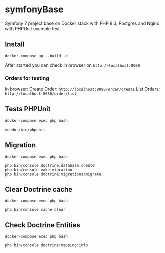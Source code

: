 # symfonyBase

Symfony 7 project base on Docker stack with PHP 8.3, Postgres and Nginx with PHPUnit example test.

## Install
```
docker-compose up --build -d
```

After started you can check in browser on `http://localhost:8000`

### Orders for testing
In browser:
Create Order: `http://localhost:8080/order/create` 
List Orders: `http://localhost:8080/order/list`

## Tests PHPUnit
```
docker-compose exec php bash
```
```
vendor/bin/phpunit
```

## Migration
```
docker-compose exec php bash
```
```
php bin/console doctrine:database:create
php bin/console make:migration
php bin/console doctrine:migrations:migrate
```

## Clear Doctrine cache
```
docker-compose exec php bash
```
```
php bin/console cache:clear
```


## Check Doctrine Entities
```
docker-compose exec php bash
```
```
php bin/console doctrine:mapping:info
```